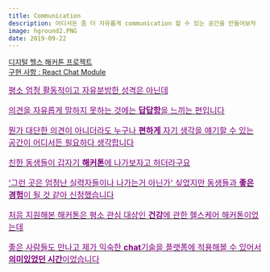 ```yaml
---
title: Communication
description: 어디서든 좀 더 자유롭게 communication 할 수 있는 공간을 만들어보자
image: hground2.PNG
date: 2019-09-22
---
```


<a href="https://github.com/h-ground">디지털 헬스 해커톤 프로젝트
<br>구현 사항 : React Chat Module

<font size="3" color="purple">
평소 엄청 활동적이고 자유분방한 성격은 아닌데
<p>의견을 자유롭게 말하지 못하는 것에는 <b>답답함</b>을 느끼는 편입니다
<p>뭔가 대단한 의견이 아니더라도 누구나 <b>편하게</b> 자기 생각을 얘기할 수 있는 공간이 어디서든 필요하다 생각합니다
<p>친한 동생들이 갑자기 <b>해커톤</b>에 나가보자고 하더라구요
<p>'그런 곳은 엄청난 실력자들이나 나가는거 아닌가' 싶었지만 동생들과 <b>좋은 경험</b>이 될 것 같아 신청했습니다
<p>처음 지원해본 해커톤은 평소 관심 대상인 <b>건강</b>에 관한 헬스케어 해커톤이었는데
<p>좋은 사람들도 만나고 제가 익숙한 <b>chat</b>기술을 플랫폼에 적용해볼 수 있어서 <b>의미있었던 시간</b>이었습니다
